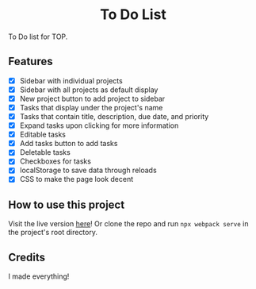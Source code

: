 <h1 align="center">To Do List</h1>
To Do list for TOP.

Features
--------
- [x] Sidebar with individual projects
- [x] Sidebar with all projects as default display
- [x] New project button to add project to sidebar
- [x] Tasks that display under the project's name
- [x] Tasks that contain title, description, due date, and priority
- [x] Expand tasks upon clicking for more information
- [x] Editable tasks
- [x] Add tasks button to add tasks
- [x] Deletable tasks
- [x] Checkboxes for tasks
- [x] localStorage to save data through reloads
- [x] CSS to make the page look decent

How to use this project
-----------------------
Visit the live version <a href="https://pearmeow.github.io/todo-list" rel="noopener noreferrer">here</a>! Or clone the repo and run `npx webpack serve` in the project's root directory.

Credits
-------
I made everything!
